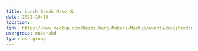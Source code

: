 ```yaml
---
title: Lunch Break Make 🛠️
date: 2022-10-18
location: 
link: https://www.meetup.com/Heidelberg-Makers-Meetup/events/mvqjtsydcnbxb/
usergroup: makershd
type: usergroup
---
```

